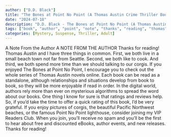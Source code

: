 ```yaml
---
author: ["D.D. Black"]
title: "The Bones at Point No Point (A Thomas Austin Crime Thriller Book 1) - Chapter 50"
date: "2024-07-18"
description: "D.D. Black - The Bones at Point No Point (A Thomas Austin Crime Thriller Book 1)"
tags: ["book", "author", "point", "note", "thanks", "reading", "thomas", "austin", "thing", "first", "beach", "time", "corgi", "read", "rating", "three", "common", "live", "small", "town", "far", "seattle", "second", "like", "cook"]
categories: [Mystery, Suspense, Thriller, Adult]
---
```


A Note From the Author
A NOTE FROM THE AUTHOR
Thanks for reading!
Thomas Austin and I have three things in common. First, we both live in a small beach town not far from Seattle. Second, we both like to cook. And third, we both spend more time than we should talking to our corgis.
If you enjoyed The Bones at Point No Point, I encourage you to check out the whole series of Thomas Austin novels online. Each book can be read as a standalone, although relationships and situations develop from book to book, so they will be more enjoyable if read in order.
In the digital world, authors rely more than ever on mysterious algorithms to spread the word about our books. One thing I know for sure is that ratings and reviews help. So, if you’d take the time to offer a quick rating of this book, I’d be very grateful.
If you enjoy pictures of corgis, the beautiful Pacific Northwest beaches, or the famous Point No Point lighthouse, consider joining my VIP Readers Club. When you join, you’ll receive no spam and you’ll be the first to hear about free and discounted eBooks, author events, and new releases.
Thanks for reading!